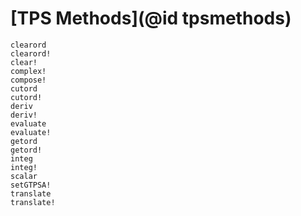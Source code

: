 # [TPS Methods](@id tpsmethods)
```@docs
clearord
clearord!
clear!
complex!
compose!
cutord
cutord!
deriv
deriv!
evaluate
evaluate!
getord
getord!
integ
integ!
scalar
setGTPSA!
translate
translate!
```